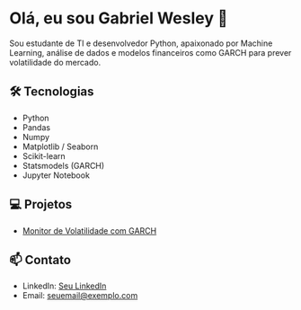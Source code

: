 # Olá, eu sou Gabriel Wesley 👋

Sou estudante de TI e desenvolvedor Python, apaixonado por Machine Learning, análise de dados e modelos financeiros como GARCH para prever volatilidade do mercado.

## 🛠 Tecnologias
- Python
- Pandas
- Numpy
- Matplotlib / Seaborn
- Scikit-learn
- Statsmodels (GARCH)
- Jupyter Notebook

## 💻 Projetos
- [Monitor de Volatilidade com GARCH](https://github.com/GAANLA/monitor-garch)

## 📫 Contato
- LinkedIn: [Seu LinkedIn](https://www.linkedin.com/in/GABRIELWESLEY)
- Email: seuemail@exemplo.com
